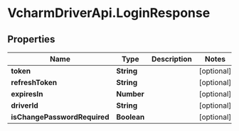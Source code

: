 # VcharmDriverApi.LoginResponse

## Properties

Name | Type | Description | Notes
------------ | ------------- | ------------- | -------------
**token** | **String** |  | [optional] 
**refreshToken** | **String** |  | [optional] 
**expiresIn** | **Number** |  | [optional] 
**driverId** | **String** |  | [optional] 
**isChangePasswordRequired** | **Boolean** |  | [optional] 


